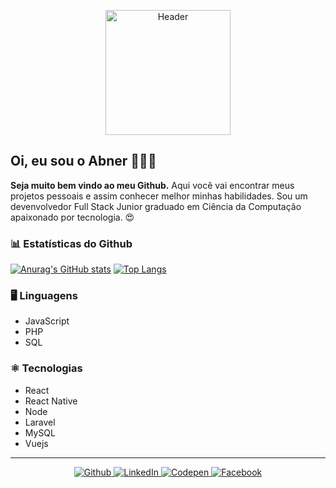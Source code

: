 <p align="center">
  <img src="https://fontmeme.com/permalink/200729/15343bfdab9adb669cf74c8e190227ed.png" width="200" alt="Header"/>
</p>

## Oi, eu sou o Abner 👨🏽‍💻

**Seja muito bem vindo ao meu Github.**
Aqui você vai encontrar meus projetos pessoais e assim conhecer melhor minhas habilidades.
Sou um devenvolvedor Full Stack Junior graduado em Ciência da Computação apaixonado por tecnologia. 😍

### 📊 Estatísticas do Github

[![Anurag's GitHub stats](https://github-readme-stats.vercel.app/api?username=AbnerPS&bg_color=161B22&text_color=fff&show_icons=true&custom_title=Development+Statistics+-+Abner+Pereira+Silva)](https://github.com/AbnerPS/github-readme-stats) [![Top Langs](https://github-readme-stats.vercel.app/api/top-langs/?username=AbnerPS&layout=compact&bg_color=161B22&text_color=fff)](https://github.com/AbnerPS/github-readme-stats)

### 🖥 Linguagens

- JavaScript
- PHP
- SQL

### ⚛️ Tecnologias

- React
- React Native
- Node
- Laravel
- MySQL
- Vuejs

<hr/>

<p align="center">
  <a href="https://github.com/AbnerPS" target="__blank">
    <img src="https://img.shields.io/badge/-Github-24292E?style=flat-square&labelColor=24292E&logo=github&logoColor=white" alt="Github" />
  </a>

  <a href="https://www.linkedin.com/in/abner-pereira-silva-8715a326/" target="__blank">
    <img src="https://img.shields.io/badge/-LinkedIn-blue?style=flat-square&logo=Linkedin&logoColor=white" alt="LinkedIn" />
  </a>

  <a href="https://codepen.io/Abner_Silva" target="__blank">
    <img src="https://img.shields.io/badge/-Codepen-0ead69?style=flat-square&labelColor=0ead69&logo=codepen&logoColor=white" alt="Codepen" />
  </a>

  <a href="https://www.facebook.com/AbnerGuthiwill/" target="__blank">
    <img src="https://img.shields.io/badge/-Facebook-d7263d?style=flat-square&labelColor=d7263d&logo=facebook&logoColor=white" alt="Facebook" />
  </a>
</p>

